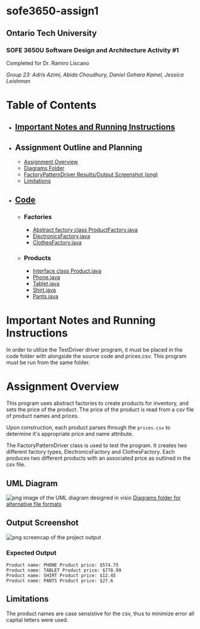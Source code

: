 # sofe3650-assign1
## Ontario Tech University 
### SOFE 3650U Software Design and Architecture Activity #1 
Completed for Dr. Ramiro Liscano

_Group 23: Adris Azimi, Abida Choudhury, Daniel Gohara Kamel, Jessica Leishman_
# Table of Contents
- ## [Important Notes and Running Instructions](https://github.com/jessica-leishman/sofe3650-assign1#important-notes-and-running-instructions-1)
- ## Assignment Outline and Planning
    - [Assignment Overview](https://github.com/jessica-leishman/sofe3650-assign1#assignment-overview)
    - [Diagrams Folder](https://github.com/jessica-leishman/sofe3650-assign1/tree/main/Diagram)
    - [FactoryPatternDriver Results/Output Screenshot (png)](https://github.com/jessica-leishman/sofe3650-assign1/blob/main/TestDriverOutput.png)
    - [Limitations](https://github.com/jessica-leishman/sofe3650-assign1#limitations)

- ## [Code](https://github.com/jessica-leishman/sofe3650-assign1/tree/main/Code)
    - ### Factories
        - [Abstract factory class ProductFactory.java](https://github.com/jessica-leishman/sofe3650-assign1/blob/main/Code/ProductFactory.java)
        - [ElectronicsFactory.java](https://github.com/jessica-leishman/sofe3650-assign1/blob/main/Code/ElectronicsFactory.java)
        - [ClothesFactory.java](https://github.com/jessica-leishman/sofe3650-assign1/blob/main/Code/ClothesFactory.java)
    - ### Products
        - [Interface class Product.java](https://github.com/jessica-leishman/sofe3650-assign1/blob/main/Code/Product.java)
        - [Phone.java](https://github.com/jessica-leishman/sofe3650-assign1/blob/main/Code/Phone.java)
        - [Tablet.java](https://github.com/jessica-leishman/sofe3650-assign1/blob/main/Code/Tablet.java)
        - [Shirt.java](https://github.com/jessica-leishman/sofe3650-assign1/blob/main/Code/Shirt.java)
        - [Pants.java](https://github.com/jessica-leishman/sofe3650-assign1/blob/main/Code/Pants.java)

# Important Notes and Running Instructions
In order to utilize the TestDriver driver program, it must be placed in the code folder with alongside the source code and prices.csv. This program must be run from the same folder.
# Assignment Overview
This program uses abstract factories to create products for inventory, and sets the price of the product.  The price of the product is read from a csv file of product names and prices.

Upon construction, each product parses through the `prices.csv` to determine it's appropriate price and name attribute.

The FactoryPatternDriver class is used to test the program. It creates two different factory types, ElectronicsFactory and ClothesFactory.  Each produces two different products with an associated price as outlined in the csv file.

## UML Diagram
![png image of the UML diagram designed in visio](https://github.com/jessica-leishman/sofe3650-assign1/blob/main/Diagram/UML_Diagram.png)
[Diagrams folder for alternative file formats](https://github.com/jessica-leishman/sofe3650-assign1/tree/main/Diagram)

## Output Screenshot
![png screencap of the project output](https://github.com/jessica-leishman/sofe3650-assign1/blob/main/TestDriverOutput.png)

### Expected Output
```
Product name: PHONE Product price: $574.75
Product name: TABLET Product price: $778.99
Product name: SHIRT Product price: $12.45
Product name: PANTS Product price: $27.6
```

## Limitations
The product names are case sensistive for the csv, thus to minimize error all capital letters were used.
